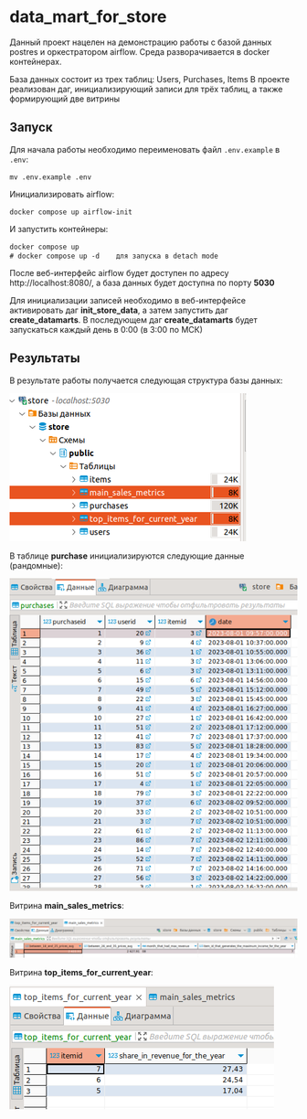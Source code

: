 # data_mart_for_store

Данный проект нацелен на демонстрацию работы с базой данных postres и оркестратором airflow.
Среда разворачивается в docker контейнерах.

База данных состоит из трех таблиц: Users, Purchases, Items
В проекте реализован даг, инициализирующий записи для трёх таблиц, а также формирующий две витрины

## Запуск

Для начала работы необходимо переименовать файл `.env.example` в `.env`:
```
mv .env.example .env
```

Инициализировать airflow:
```
docker compose up airflow-init
```

И запустить контейнеры:
```
docker compose up 
# docker compose up -d    для запуска в detach mode
```

После веб-интерфейс airflow будет доступен по адресу http://localhost:8080/, а база данных будет доступна по порту **5030**

Для инициализации записей необходимо в веб-интерфейсе активировать даг **init_store_data**, а затем запустить даг **create_datamarts**.
В последующем даг **create_datamarts** будет запускаться каждый день в 0:00 (в 3:00 по МСК)

## Результаты

В результате работы получается следующая структура базы данных:

![created_data_marts](/img/created_data_marts.png)

В таблице **purchase** инициализируются следующие данные (рандомные):

![purchases](/img/purchases.png)

Витрина **main_sales_metrics**:

![main_sales_metrics](/img/main_sales_metrics.png)

Витрина **top_items_for_current_year**:

![top_items_for_current_year](/img/top_items_for_current_year.png)